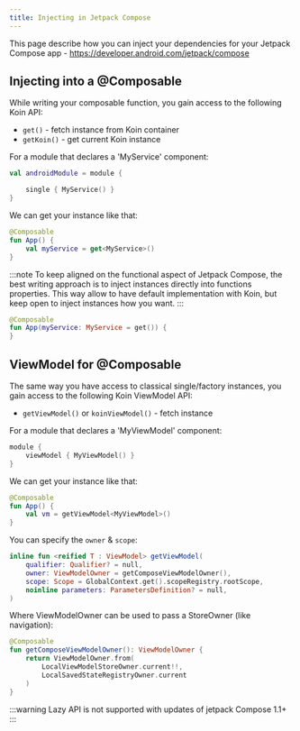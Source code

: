 ```yaml
---
title: Injecting in Jetpack Compose
---
```


This page describe how you can inject your dependencies for your Jetpack Compose app - https://developer.android.com/jetpack/compose

## Injecting into a @Composable

While writing your composable function, you gain access to the following Koin API:

* `get()` - fetch instance from Koin container
* `getKoin()` - get current Koin instance

For a module that declares a 'MyService' component:

```kotlin
val androidModule = module {

    single { MyService() }
}
```

We can get your instance like that:

```kotlin
@Composable
fun App() {
    val myService = get<MyService>()
}
```

:::note 
To keep aligned on the functional aspect of Jetpack Compose, the best writing approach is to inject instances directly into functions properties. This way allow to have default implementation with Koin, but keep open to inject instances how you want.
:::

```kotlin
@Composable
fun App(myService: MyService = get()) {
}
```

## ViewModel for @Composable

The same way you have access to classical single/factory instances, you gain access to the following Koin ViewModel API:

* `getViewModel()` or `koinViewModel()` - fetch instance

For a module that declares a 'MyViewModel' component:

```kotlin
module {
    viewModel { MyViewModel() }
}
```

We can get your instance like that:

```kotlin
@Composable
fun App() {
    val vm = getViewModel<MyViewModel>()
}
```

You can specify the `owner` & `scope`: 

```kotlin
inline fun <reified T : ViewModel> getViewModel(
    qualifier: Qualifier? = null,
    owner: ViewModelOwner = getComposeViewModelOwner(),
    scope: Scope = GlobalContext.get().scopeRegistry.rootScope,
    noinline parameters: ParametersDefinition? = null,
)
```

Where ViewModelOwner can be used to pass a StoreOwner (like navigation):

```kotlin
@Composable
fun getComposeViewModelOwner(): ViewModelOwner {
    return ViewModelOwner.from(
        LocalViewModelStoreOwner.current!!,
        LocalSavedStateRegistryOwner.current
    )
}
```

:::warning
Lazy API is not supported with updates of jetpack Compose 1.1+
:::
